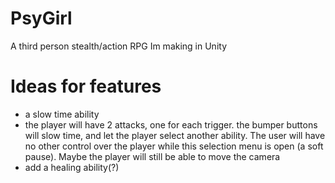 # PsyGirl
A third person stealth/action RPG Im making in Unity

# Ideas for features
-   a slow time ability
-   the player will have 2 attacks, one for each trigger. the bumper buttons will slow time, and let the player select another ability. The user will have no other control over the player while this selection menu is open (a soft pause). Maybe the player will still be able to move the camera
-   add a healing ability(?) 

